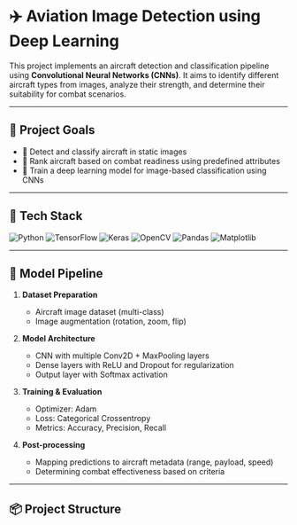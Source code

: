 # ✈️ Aviation Image Detection using Deep Learning

This project implements an aircraft detection and classification pipeline using **Convolutional Neural Networks (CNNs)**. It aims to identify different aircraft types from images, analyze their strength, and determine their suitability for combat scenarios.

---

## 🎯 Project Goals

- 🛫 Detect and classify aircraft in static images
- 💪 Rank aircraft based on combat readiness using predefined attributes
- 🧠 Train a deep learning model for image-based classification using CNNs

---

## 🧰 Tech Stack

![Python](https://img.shields.io/badge/Python-3776AB?style=for-the-badge&logo=python&logoColor=white)
![TensorFlow](https://img.shields.io/badge/TensorFlow-FF6F00?style=for-the-badge&logo=tensorflow&logoColor=white)
![Keras](https://img.shields.io/badge/Keras-D00000?style=for-the-badge&logo=keras&logoColor=white)
![OpenCV](https://img.shields.io/badge/OpenCV-5C3EE8?style=for-the-badge&logo=opencv&logoColor=white)
![Pandas](https://img.shields.io/badge/Pandas-150458?style=for-the-badge&logo=pandas)
![Matplotlib](https://img.shields.io/badge/Matplotlib-11557C?style=for-the-badge&logo=matplotlib)

---

## 🧠 Model Pipeline

1. **Dataset Preparation**  
   - Aircraft image dataset (multi-class)
   - Image augmentation (rotation, zoom, flip)

2. **Model Architecture**  
   - CNN with multiple Conv2D + MaxPooling layers  
   - Dense layers with ReLU and Dropout for regularization  
   - Output layer with Softmax activation

3. **Training & Evaluation**  
   - Optimizer: Adam  
   - Loss: Categorical Crossentropy  
   - Metrics: Accuracy, Precision, Recall

4. **Post-processing**  
   - Mapping predictions to aircraft metadata (range, payload, speed)
   - Determining combat effectiveness based on criteria

---

## 📦 Project Structure

